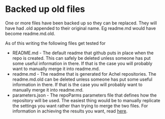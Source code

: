 # Backed up old files

One or more files have been backed up so they can be replaced. They will have had .old appended to their original name. Eg readme.md would have become readme.md.old.

As of this writing the following files get tested for

* README.md - The default readme that github puts in place when the repo is created. This can safely be deleted unless someone has put some useful information in there. If that is the case you will probably want to manually merge it into readme.md.
* readme.md - The readme that is generated for Achel repositories. The readme.md.old can be deleted unless someone has put some useful information in there. If that is the case you will probably want to manually merge it into readme.md.
* parameters.json - The repoParms parameters file that defines how the repository will be used. The easiest thing would be to manually replicate the settings you want rather than trying to merge the two files. For information in achieving the results you want, read [here](https://github.com/ksandom/achel/blob/master/docs/programming/creatingARepositoryWithProfiles.md).
